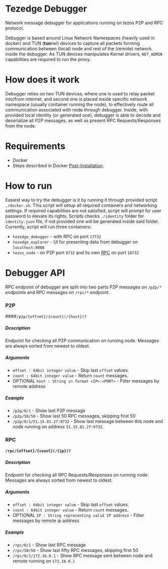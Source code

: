 Tezedge Debugger
================
Network message debugger for applications running on tezos P2P and RPC protocol.

Debugger is based around Linux Network Namespaces (heavily used in docker) and TUN  (**tun**nel) devices to capture 
all packets forming communication between (local) node and rest of the (remote) network inside the debugger. 
As TUN devices manipulates Kernel drivers, `NET_ADMIN` capabilities are required to run the proxy.

How does it work
================
Debugger relies on two TUN devices, where one is used to relay packet into/from internet, and second one is
placed inside specific network namespace (usually container running the node), to effectively route all communication 
associated with node through debugger. Inside, with provided local identity (or generated one), debugger is able to decode and deserialize
all P2P messages, as well as present RPC Requests/Responses from the node.

Requirements
============
* Docker
* Steps described in Docker [Post-Installation](https://docs.docker.com/engine/install/linux-postinstall/). 

How to run
==========
Easiest way to try the debugger is it by running it through provided script `./docker.sh`. This script will setup
all required containers and networking settings. If required capabilities are not satisfied, script will prompt for user
password to elevate its rights. Scripts checks `./identity` folder for `identity.json` file, if not provided one will be
generated inside said folder. Currently, script will run three containers:
* `tezedge_debugger` - with RPC on port `17732`
* `tezedge_explorer` - UI for presenting data from debugger on `localhost:8080`
* `tezos_node` - on P2P port `9732` and its own [RPC](https://tezos.gitlab.io/api/rpc.html) on port `18732`

Debugger API
============
RPC endpoint of debugger are split into two parts P2P messages on `/p2p/*` endpoints and RPC messages on `/rpc/*` endpoint.
### P2P
####`/p2p/{offset}/{count}(/{host})?`
##### Description
Endpoint for checking all P2P communication on running node. 
Messages are always sorted from newest to oldest.
##### Arguments
* `offset : 64bit integer value` - Skip last `offset` values.
* `count : 64bit integer value` - Return `count` messages.
* OPTIONAL `host : String in format <IP>:<PORT>` - Filter messages by remote address
##### Example
* `/p2p/0/1` - Show last P2P message
* `/p2p/50/50` - Show last 50 RPC messages, skipping first 50
* `/p2p/0/1/51.15.81.27:9732` - Show last message between this node and node running on address `51.15.81.27:9732`.

### RPC
#### `/rpc/{offset}/{count}(/{ip})?`
##### Description
Endpoint for checking all RPC Requests/Responses on running node.
Messages are always sorted from newest to oldest.
##### Arguments
* `offset : 64bit integer value` - Skip last `offset` values.
* `count : 64bit integer value` - Return `count` messages.
* OPTIONAL `IP : String representing valid IP address` - Filter messages by remote ip address
##### Example
* `/rpc/0/1` - Show last RPC message
* `/rpc/50/50` - Show last fifty RPC messages, skipping first 50
* `/rpc/0/1/172.16.0.1` - Show RPC message sent between node and remote running on `172.16.0.1`
